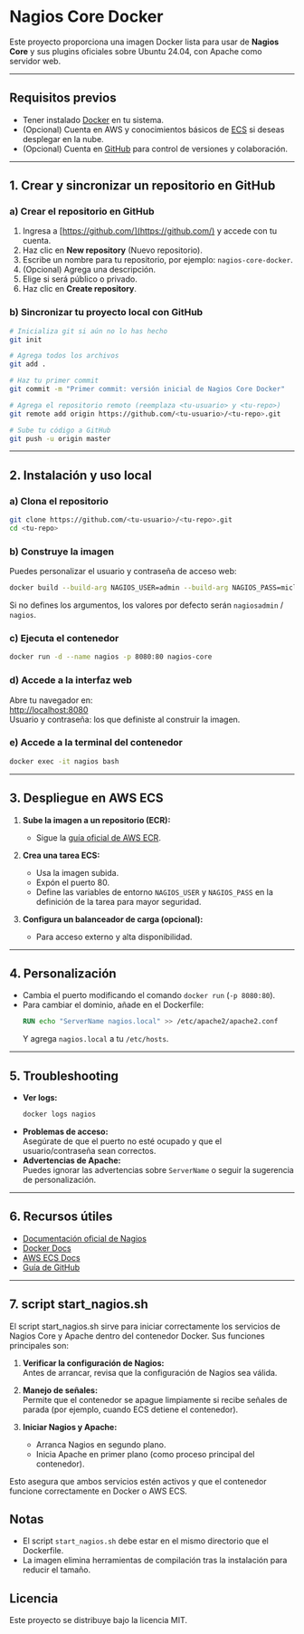 # Nagios Core Docker

Este proyecto proporciona una imagen Docker lista para usar de **Nagios Core** y sus plugins oficiales sobre Ubuntu 24.04, con Apache como servidor web.

---

## Requisitos previos

- Tener instalado [Docker](https://docs.docker.com/get-docker/) en tu sistema.
- (Opcional) Cuenta en AWS y conocimientos básicos de [ECS](https://docs.aws.amazon.com/ecs/latest/developerguide/what-is-ecs.html) si deseas desplegar en la nube.
- (Opcional) Cuenta en [GitHub](https://github.com/) para control de versiones y colaboración.

---

## 1. Crear y sincronizar un repositorio en GitHub

### a) Crear el repositorio en GitHub

1. Ingresa a [https://github.com/](https://github.com/) y accede con tu cuenta.
2. Haz clic en **New repository** (Nuevo repositorio).
3. Escribe un nombre para tu repositorio, por ejemplo: `nagios-core-docker`.
4. (Opcional) Agrega una descripción.
5. Elige si será público o privado.
6. Haz clic en **Create repository**.

### b) Sincronizar tu proyecto local con GitHub

```sh
# Inicializa git si aún no lo has hecho
git init

# Agrega todos los archivos
git add .

# Haz tu primer commit
git commit -m "Primer commit: versión inicial de Nagios Core Docker"

# Agrega el repositorio remoto (reemplaza <tu-usuario> y <tu-repo>)
git remote add origin https://github.com/<tu-usuario>/<tu-repo>.git

# Sube tu código a GitHub
git push -u origin master
```

---

## 2. Instalación y uso local

### a) Clona el repositorio

```sh
git clone https://github.com/<tu-usuario>/<tu-repo>.git
cd <tu-repo>
```

### b) Construye la imagen

Puedes personalizar el usuario y contraseña de acceso web:

```sh
docker build --build-arg NAGIOS_USER=admin --build-arg NAGIOS_PASS=miclave -t nagios-core .
```

Si no defines los argumentos, los valores por defecto serán `nagiosadmin` / `nagios`.

### c) Ejecuta el contenedor

```sh
docker run -d --name nagios -p 8080:80 nagios-core
```

### d) Accede a la interfaz web

Abre tu navegador en:  
[http://localhost:8080](http://localhost:8080)  
Usuario y contraseña: los que definiste al construir la imagen.

### e) Accede a la terminal del contenedor

```sh
docker exec -it nagios bash
```

---

## 3. Despliegue en AWS ECS

1. **Sube la imagen a un repositorio (ECR):**
   - Sigue la [guía oficial de AWS ECR](https://docs.aws.amazon.com/AmazonECR/latest/userguide/docker-push-ecr-image.html).

2. **Crea una tarea ECS:**
   - Usa la imagen subida.
   - Expón el puerto 80.
   - Define las variables de entorno `NAGIOS_USER` y `NAGIOS_PASS` en la definición de la tarea para mayor seguridad.

3. **Configura un balanceador de carga (opcional):**
   - Para acceso externo y alta disponibilidad.

---

## 4. Personalización

- Cambia el puerto modificando el comando `docker run` (`-p 8080:80`).
- Para cambiar el dominio, añade en el Dockerfile:
  ```dockerfile
  RUN echo "ServerName nagios.local" >> /etc/apache2/apache2.conf
  ```
  Y agrega `nagios.local` a tu `/etc/hosts`.

---

## 5. Troubleshooting

- **Ver logs:**  
  ```sh
  docker logs nagios
  ```
- **Problemas de acceso:**  
  Asegúrate de que el puerto no esté ocupado y que el usuario/contraseña sean correctos.
- **Advertencias de Apache:**  
  Puedes ignorar las advertencias sobre `ServerName` o seguir la sugerencia de personalización.

---

## 6. Recursos útiles

- [Documentación oficial de Nagios](https://www.nagios.org/documentation/)
- [Docker Docs](https://docs.docker.com/)
- [AWS ECS Docs](https://docs.aws.amazon.com/ecs/)
- [Guía de GitHub](https://docs.github.com/es/get-started/quickstart/create-a-repo)

---

## 7. script start_nagios.sh

El script start_nagios.sh sirve para iniciar correctamente los servicios de Nagios Core y Apache dentro del contenedor Docker. Sus funciones principales son:

1. **Verificar la configuración de Nagios:**  
   Antes de arrancar, revisa que la configuración de Nagios sea válida.

2. **Manejo de señales:**  
   Permite que el contenedor se apague limpiamente si recibe señales de parada (por ejemplo, cuando ECS detiene el contenedor).

3. **Iniciar Nagios y Apache:**  
   - Arranca Nagios en segundo plano.
   - Inicia Apache en primer plano (como proceso principal del contenedor).

Esto asegura que ambos servicios estén activos y que el contenedor funcione correctamente en Docker o AWS ECS.

## Notas

- El script `start_nagios.sh` debe estar en el mismo directorio que el Dockerfile.
- La imagen elimina herramientas de compilación tras la instalación para reducir el tamaño.

## Licencia
Este proyecto se distribuye bajo la licencia MIT.
